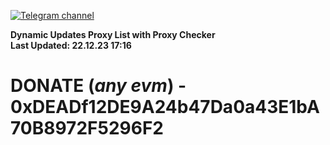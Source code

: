 [![Telegram channel](https://img.shields.io/endpoint?url=https://runkit.io/damiankrawczyk/telegram-badge/branches/master?url=https://t.me/n4z4v0d)](https://t.me/n4z4v0d) 

**Dynamic Updates Proxy List with Proxy Checker**  
**Last Updated: 22.12.23 17:16**

# DONATE (_any evm_) - 0xDEADf12DE9A24b47Da0a43E1bA70B8972F5296F2
